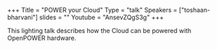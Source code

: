 +++
Title = "POWER your Cloud"
Type = "talk"
Speakers = ["toshaan-bharvani"]
slides = ""
Youtube = "AnsevZQgS3g"
+++

This lighting talk describes how the Cloud can be powered with OpenPOWER hardware.
